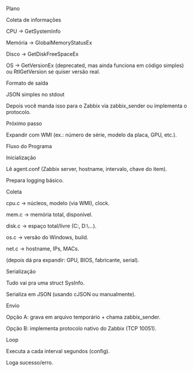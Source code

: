 Plano

Coleta de informações

CPU → GetSystemInfo

Memória → GlobalMemoryStatusEx

Disco → GetDiskFreeSpaceEx

OS → GetVersionEx (deprecated, mas ainda funciona em código simples) ou RtlGetVersion se quiser versão real.

Formato de saída

JSON simples no stdout

Depois você manda isso para o Zabbix via zabbix_sender ou implementa o protocolo.

Próximo passo

Expandir com WMI (ex.: número de série, modelo da placa, GPU, etc.).

Fluxo do Programa

Inicialização

Lê agent.conf (Zabbix server, hostname, intervalo, chave do item).

Prepara logging básico.

Coleta

cpu.c → núcleos, modelo (via WMI), clock.

mem.c → memória total, disponível.

disk.c → espaço total/livre (C:, D:\…).

os.c → versão do Windows, build.

net.c → hostname, IPs, MACs.

(depois dá pra expandir: GPU, BIOS, fabricante, serial).

Serialização

Tudo vai pra uma struct SysInfo.

Serializa em JSON (usando cJSON ou manualmente).

Envio

Opção A: grava em arquivo temporário + chama zabbix_sender.

Opção B: implementa protocolo nativo do Zabbix (TCP 10051).

Loop

Executa a cada interval segundos (config).

Loga sucesso/erro.